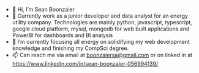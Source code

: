 - 👋 Hi, I’m Sean Boonzaier
- 👀 Currently work as a junior developer and data analyst for an energy utility company. Technologies are mainly python, javascript, typescript, google cloud platform, mysql, mongodb for web built applications and PowerBI for dashboards and BI analysis
- 🌱 I’m currently focusing all energy on solidifying my web development knowledge and finishing my CompSci degree.
- 📫 Can reach me via email at boonzaiersa@gmail.com or on linked in at https://www.linkedin.com/in/sean-boonzaier-056994139/

<!---
SKYWVRD/SKYWVRD is a ✨ special ✨ repository because its `README.md` (this file) appears on your GitHub profile.
You can click the Preview link to take a look at your changes.
--->
